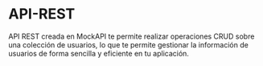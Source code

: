 # API-REST
API REST creada en MockAPI te permite realizar operaciones CRUD sobre una colección de usuarios, lo que te permite gestionar la información de usuarios de forma sencilla y eficiente en tu aplicación.
